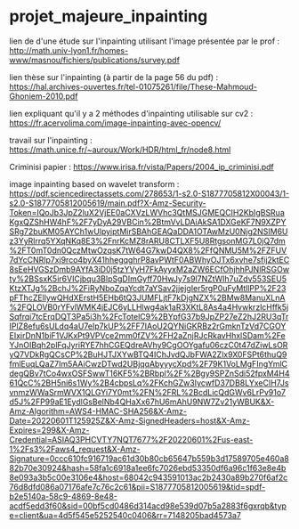 # projet_majeure_inpainting

lien de d'une étude sur l'inpainting utilisant l'image présentée par le prof :
http://math.univ-lyon1.fr/homes-www/masnou/fichiers/publications/survey.pdf

lien thèse sur l'inpainting (à partir de la page 56 du pdf) : 
https://hal.archives-ouvertes.fr/tel-01075261/file/These-Mahmoud-Ghoniem-2010.pdf

lien expliquant qu'il y a 2 méthodes d'inpainting utilisable sur cv2 : 
https://fr.acervolima.com/image-inpainting-avec-opencv/

travail sur l'inpainting :
https://math.unice.fr/~auroux/Work/HDR/html_fr/node8.html

Criminisi papier : 
https://www.irisa.fr/vista/Papers/2004_ip_criminisi.pdf

image inpainting based on wavelet transform : 
https://pdf.sciencedirectassets.com/278653/1-s2.0-S1877705812X00043/1-s2.0-S1877705812005619/main.pdf?X-Amz-Security-Token=IQoJb3JpZ2luX2VjEE0aCXVzLWVhc3QtMSJGMEQCIH2KbIgBSRuaKgxQZShHW4hF%2F7yDyA29VBCin%2BtmVvLDAiAkSA1DXGeKF7N9XZPYSRg72buKM05AYCh1wUlpyiptMirSBAhGEAQaDDA1OTAwMzU0Njg2NSIM6Uz3YyRlrrq5YXqNKq8E3%2FnrKcMZ8rARU8CTLXF5U8RtgsonMG7L0jQ7dm%2FT0mT0dn0QczMtwOzqsK7tW64G7kwD4QX8%2FfQNMU5M%2FZFUV7dYcCNRlp7xj9rco4byX41hhegqghrP8avPWtF0ABWhyOJTx6xvhe7sfij2ktEC8sEeHVGSzDmb9AYfA3iD0j5tzYVyH7FkAyyxM2aZW6ECfOhjhhPJNlRSGOwty%2BSsxK5ir6VICjbqu3BlpSgDImGyff70HwJy7s9l7NZtWIh7uZdv553SEU5KtzXTJg%2BchJ%2FiRyNboZqaYcdt7aYSav2jjejgIer5rgP0uFyMtllPP%2F23pFThcZEllywQHdXErstH5EHb6tQ3JUMFLjtF7kDjgNZX%2BMw8ManuXLnA%2FQLOVB0rYFvlWMK4jEJC6yLLHlwg4ak1aR3XKtL8As4a4HvwkrzlcHffk5jSqfrqi7tcErqDQT3Pa5i3h%2FcTotelC9%2BYpfG37b9JpZP27eZ2hJ2RU3qTrIPlZ8efu6sULdq4aU7eIp7kUP%2FF7IAoU2QYNiGKRBz2rGmknTzVd7CGOYEIxjrDnN1biF1VJKxPt9VPVce2mm0fZV%2FH2aZnjRJcRkavHhxlSDam%2FeYJnOIBqh2plFqJyriRYE7hhCGEQdreAVhy9CgOOYgafu06czC0t47dZiwLsORyQ7VDkRgQCsCP%2BuHJTJXYwBTQ4IChJvdQJbFWA2Zlx9X0FSPt6thuQ9fmlEuqLQaZ7Im5AAiCwzDTwd2UBjqqAbyyycXpd%2F79K1VoLMgFIngYmlCdegQBv7tCo4wxOSFSwwT16KF5%2BRbpl%2F%2Bgy9SPZnSdi52fpxM4H461QcC%2BH5ni6s1Wy%2B4cbpsLq%2FKchGZw3IycwfD37DB8LYxeCIH7JsvnmzWWaSrmWVX1QLGYi7Y0mt%2FN%2FRL%2BcdLicQdGWv6LrPv91o7d5J%2FP99aE1EydlGsBelNb4QHaXx67hU6mAhU9NW7Zv21yWBUK&X-Amz-Algorithm=AWS4-HMAC-SHA256&X-Amz-Date=20220601T125925Z&X-Amz-SignedHeaders=host&X-Amz-Expires=299&X-Amz-Credential=ASIAQ3PHCVTY7NQT7677%2F20220601%2Fus-east-1%2Fs3%2Faws4_request&X-Amz-Signature=0ccc610fc916719ac61d30b80cb65647b559b3d17589705e460a882b70e30924&hash=58fa1c6918a1ee6fc7026ebd53350df6a96c1f63e8e4b8e093a3b5c00e3106e4&host=68042c943591013ac2b2430a89b270f6af2c76d8dfd086a07176afe7c76c2c61&pii=S1877705812005619&tid=spdf-b2e5140a-58c9-4869-8e48-acdf5edd3f60&sid=00bf5cd0486d314acd98e539d07b5a2883f6gxrqb&type=client&ua=4d5f545e5252540c0406&rr=7148205bad4573a7
